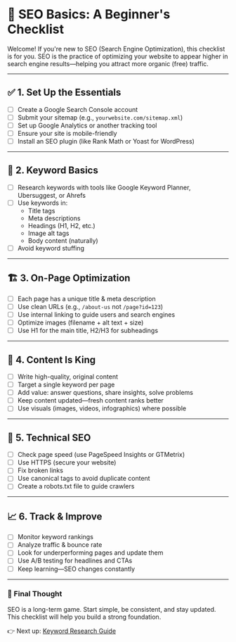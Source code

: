 # 📘 SEO Basics: A Beginner's Checklist

Welcome! If you're new to SEO (Search Engine Optimization), this checklist is for you. SEO is the practice of optimizing your website to appear higher in search engine results—helping you attract more organic (free) traffic.

---

## ✅ 1. Set Up the Essentials

- [ ] Create a Google Search Console account  
- [ ] Submit your sitemap (e.g., `yourwebsite.com/sitemap.xml`)  
- [ ] Set up Google Analytics or another tracking tool  
- [ ] Ensure your site is mobile-friendly  
- [ ] Install an SEO plugin (like Rank Math or Yoast for WordPress)

---

## 🔑 2. Keyword Basics

- [ ] Research keywords with tools like Google Keyword Planner, Ubersuggest, or Ahrefs  
- [ ] Use keywords in:  
   - Title tags  
   - Meta descriptions  
   - Headings (H1, H2, etc.)  
   - Image alt tags  
   - Body content (naturally)  
- [ ] Avoid keyword stuffing

---

## 🏗️ 3. On-Page Optimization

- [ ] Each page has a unique title & meta description  
- [ ] Use clean URLs (e.g., `/about-us` not `/page?id=123`)  
- [ ] Use internal linking to guide users and search engines  
- [ ] Optimize images (filename + alt text + size)  
- [ ] Use H1 for the main title, H2/H3 for subheadings

---

## 🚀 4. Content Is King

- [ ] Write high-quality, original content  
- [ ] Target a single keyword per page  
- [ ] Add value: answer questions, share insights, solve problems  
- [ ] Keep content updated—fresh content ranks better  
- [ ] Use visuals (images, videos, infographics) where possible

---

## 🔗 5. Technical SEO

- [ ] Check page speed (use PageSpeed Insights or GTMetrix)  
- [ ] Use HTTPS (secure your website)  
- [ ] Fix broken links  
- [ ] Use canonical tags to avoid duplicate content  
- [ ] Create a robots.txt file to guide crawlers

---

## 📈 6. Track & Improve

- [ ] Monitor keyword rankings  
- [ ] Analyze traffic & bounce rate  
- [ ] Look for underperforming pages and update them  
- [ ] Use A/B testing for headlines and CTAs  
- [ ] Keep learning—SEO changes constantly

---

### 🎯 Final Thought

SEO is a long-term game. Start simple, be consistent, and stay updated. This checklist will help you build a strong foundation.

👉 Next up: [Keyword Research Guide](./keyword-research.md)

